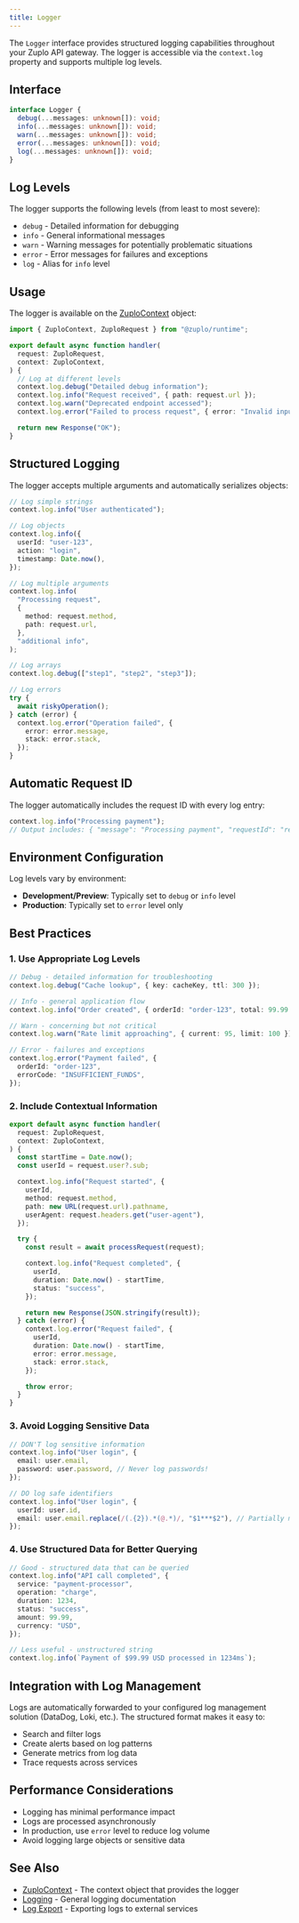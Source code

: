 ```yaml
---
title: Logger
---
```


The `Logger` interface provides structured logging capabilities throughout your
Zuplo API gateway. The logger is accessible via the `context.log` property and
supports multiple log levels.

## Interface

```ts
interface Logger {
  debug(...messages: unknown[]): void;
  info(...messages: unknown[]): void;
  warn(...messages: unknown[]): void;
  error(...messages: unknown[]): void;
  log(...messages: unknown[]): void;
}
```

## Log Levels

The logger supports the following levels (from least to most severe):

- `debug` - Detailed information for debugging
- `info` - General informational messages
- `warn` - Warning messages for potentially problematic situations
- `error` - Error messages for failures and exceptions
- `log` - Alias for `info` level

## Usage

The logger is available on the [ZuploContext](./zuplo-context.md) object:

```ts
import { ZuploContext, ZuploRequest } from "@zuplo/runtime";

export default async function handler(
  request: ZuploRequest,
  context: ZuploContext,
) {
  // Log at different levels
  context.log.debug("Detailed debug information");
  context.log.info("Request received", { path: request.url });
  context.log.warn("Deprecated endpoint accessed");
  context.log.error("Failed to process request", { error: "Invalid input" });

  return new Response("OK");
}
```

## Structured Logging

The logger accepts multiple arguments and automatically serializes objects:

```ts
// Log simple strings
context.log.info("User authenticated");

// Log objects
context.log.info({
  userId: "user-123",
  action: "login",
  timestamp: Date.now(),
});

// Log multiple arguments
context.log.info(
  "Processing request",
  {
    method: request.method,
    path: request.url,
  },
  "additional info",
);

// Log arrays
context.log.debug(["step1", "step2", "step3"]);

// Log errors
try {
  await riskyOperation();
} catch (error) {
  context.log.error("Operation failed", {
    error: error.message,
    stack: error.stack,
  });
}
```

## Automatic Request ID

The logger automatically includes the request ID with every log entry:

```ts
context.log.info("Processing payment");
// Output includes: { "message": "Processing payment", "requestId": "req_abc123..." }
```

## Environment Configuration

Log levels vary by environment:

- **Development/Preview**: Typically set to `debug` or `info` level
- **Production**: Typically set to `error` level only

## Best Practices

### 1. Use Appropriate Log Levels

```ts
// Debug - detailed information for troubleshooting
context.log.debug("Cache lookup", { key: cacheKey, ttl: 300 });

// Info - general application flow
context.log.info("Order created", { orderId: "order-123", total: 99.99 });

// Warn - concerning but not critical
context.log.warn("Rate limit approaching", { current: 95, limit: 100 });

// Error - failures and exceptions
context.log.error("Payment failed", {
  orderId: "order-123",
  errorCode: "INSUFFICIENT_FUNDS",
});
```

### 2. Include Contextual Information

```ts
export default async function handler(
  request: ZuploRequest,
  context: ZuploContext,
) {
  const startTime = Date.now();
  const userId = request.user?.sub;

  context.log.info("Request started", {
    userId,
    method: request.method,
    path: new URL(request.url).pathname,
    userAgent: request.headers.get("user-agent"),
  });

  try {
    const result = await processRequest(request);

    context.log.info("Request completed", {
      userId,
      duration: Date.now() - startTime,
      status: "success",
    });

    return new Response(JSON.stringify(result));
  } catch (error) {
    context.log.error("Request failed", {
      userId,
      duration: Date.now() - startTime,
      error: error.message,
      stack: error.stack,
    });

    throw error;
  }
}
```

### 3. Avoid Logging Sensitive Data

```ts
// DON'T log sensitive information
context.log.info("User login", {
  email: user.email,
  password: user.password, // Never log passwords!
});

// DO log safe identifiers
context.log.info("User login", {
  userId: user.id,
  email: user.email.replace(/(.{2}).*(@.*)/, "$1***$2"), // Partially masked
});
```

### 4. Use Structured Data for Better Querying

```ts
// Good - structured data that can be queried
context.log.info("API call completed", {
  service: "payment-processor",
  operation: "charge",
  duration: 1234,
  status: "success",
  amount: 99.99,
  currency: "USD",
});

// Less useful - unstructured string
context.log.info(`Payment of $99.99 USD processed in 1234ms`);
```

## Integration with Log Management

Logs are automatically forwarded to your configured log management solution
(DataDog, Loki, etc.). The structured format makes it easy to:

- Search and filter logs
- Create alerts based on log patterns
- Generate metrics from log data
- Trace requests across services

## Performance Considerations

- Logging has minimal performance impact
- Logs are processed asynchronously
- In production, use `error` level to reduce log volume
- Avoid logging large objects or sensitive data

## See Also

- [ZuploContext](./zuplo-context.md) - The context object that provides the
  logger
- [Logging](../articles/logging.md) - General logging documentation
- [Log Export](../articles/log-export.md) - Exporting logs to external services

